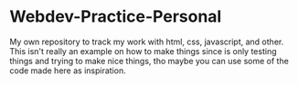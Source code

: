# Webdev-Practice-Personal
My own repository to track my work with html, css, javascript, and other.
This isn't really an example on how to make things since is only testing things and trying to make nice things, tho maybe you can use some of the code made here as inspiration.
